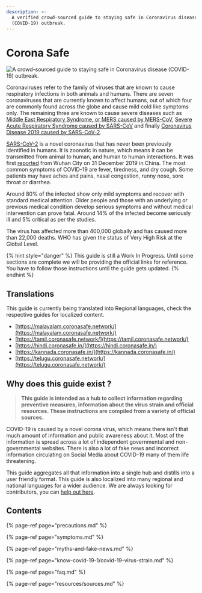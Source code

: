 ```yaml
---
description: >-
  A verified crowd-sourced guide to staying safe in Coronavirus disease
  (COVID-19) outbreak.
---
```


# Corona Safe

![A crowd-sourced guide to staying safe in Coronavirus disease \(COVID-19\) outbreak.](.gitbook/assets/coronasafe-logo.png)

Coronaviruses refer to the family of viruses that are known to cause respiratory infections in both animals and humans. There are seven coronaviruses that are currently known to affect humans, out of which four are commonly found across the globe and cause mild cold like symptoms only. The remaining three are known to cause severe diseases such as [Middle East Respiratory Syndrome, or MERS caused by MERS-CoV](https://www.who.int/emergencies/mers-cov/en/), [Severe Acute Respiratory Syndrome caused by SARS-CoV](https://www.who.int/csr/sars/en/) and finally [Coronavirus Disease 2019 caused by SARS-CoV-2](https://www.cdc.gov/coronavirus/2019-ncov/index.html).

[SARS-CoV-2](https://www.who.int/emergencies/diseases/novel-coronavirus-2019) is a novel coronavirus that has never been previously identified in humans. It is zoonotic in nature, which means it can be transmitted from animal to human, and human to human interactions. It was first [reported](https://www.who.int/csr/don/05-january-2020-pneumonia-of-unkown-cause-china/en/) from Wuhan City on 31 December 2019 in China. The most common symptoms of COVID-19 are fever, tiredness, and dry cough. Some patients may have aches and pains, nasal congestion, runny nose, sore throat or diarrhea.

Around 80% of the infected show only mild symptoms and recover with standard medical attention. Older people and those with an underlying or previous medical condition develop serious symptoms and without medical intervention can prove fatal. Around 14% of the infected become seriously ill and 5% critical as per the studies.

The virus has affected more than 400,000 globally and has caused more than 22,000 deaths. WHO has given the status of Very High Risk at the Global Level.

{% hint style="danger" %}
This guide is still a Work In Progress. Until some sections are complete we will be providing the official links for reference. You have to follow those instructions until the guide gets updated.
{% endhint %}

## Translations

This guide is currently being translated into Regional languages, check the respective guides for localized content.

* [https://malayalam.coronasafe.network/](https://malayalam.coronasafe.network/)
* [https://tamil.coronasafe.network/](https://tamil.coronasafe.network/)
* [https://hindi.coronasafe.in/](https://hindi.coronasafe.in/)
* [https://kannada.coronasafe.in/](https://kannada.coronasafe.in/)
* [https://telugu.coronasafe.network/](https://telugu.coronasafe.network/)

## Why does this guide exist ?

> **This guide is intended as a hub to collect information regarding preventive measures, information about the virus strain and official resources. These instructions are compiled from a variety of official sources.**

COVID-19 is caused by a novel corona virus, which means there isn't that much amount of information and public awareness about it. Most of the information is spread across a lot of independent governmental and non-governmental websites. There is also a lot of fake news and incorrect information circulating on Social Media about COVID-19 many of them life threatening.

This guide aggregates all that information into a single hub and distills into a user friendly format. This guide is also localized into many regional and national languages for a wider audience. We are always looking for contributors, you can [help out here](https://www.coronasafe.in/contribute).

## **Contents**

{% page-ref page="precautions.md" %}

{% page-ref page="symptoms.md" %}

{% page-ref page="myths-and-fake-news.md" %}

{% page-ref page="know-covid-19-1/covid-19-virus-strain.md" %}

{% page-ref page="faq.md" %}

{% page-ref page="resources/sources.md" %}

